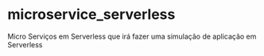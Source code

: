 # microservice_serverless
Micro Serviços em Serverless que irá fazer uma simulação de aplicação em Serverless
